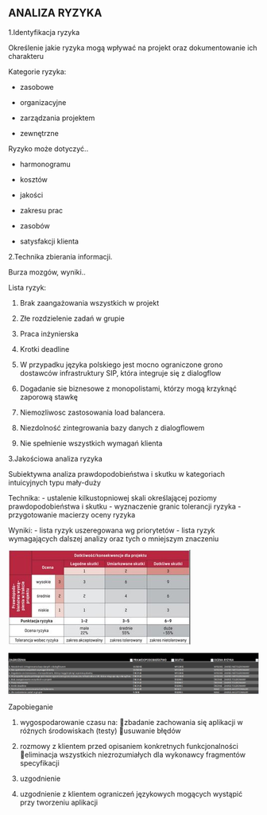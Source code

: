 ## ANALIZA RYZYKA

1.Identyfikacja ryzyka

Określenie jakie ryzyka mogą wpływać na projekt oraz dokumentowanie ich charakteru

Kategorie ryzyka: 

- zasobowe

- organizacyjne

- zarządzania projektem

- zewnętrzne

Ryzyko może dotyczyć..

- harmonogramu

- kosztów

- jakości

- zakresu prac

- zasobów

- satysfakcji klienta

2.Technika zbierania informacji.

Burza mozgów, wyniki..

Lista ryzyk:

  1. Brak zaangażowania wszystkich w projekt

  2. Złe rozdzielenie zadań w grupie

  3. Praca inżynierska

  4. Krotki deadline

  5. W przypadku języka polskiego jest mocno ograniczone grono dostawców infrastruktury SIP, która integruje się z dialogflow

  6. Dogadanie sie biznesowe z monopolistami, którzy mogą krzyknąć zaporową stawkę

  7. Niemozliwosc zastosowania load balancera.

  8. Niezdolność zintegrowania bazy danych z dialogflowem

  9. Nie spełnienie wszystkich wymagań klienta

3.Jakościowa analiza ryzyka 

Subiektywna analiza prawdopodobieństwa i skutku w kategoriach intuicyjnych typu mały-duży

Technika:  - ustalenie kilkustopniowej skali określającej poziomy prawdopodobieństwa i skutku  - wyznaczenie granic tolerancji ryzyka  - przygotowanie macierzy oceny ryzyka

Wyniki:  - lista ryzyk uszeregowana wg priorytetów  - lista ryzyk wymagających dalszej analizy oraz tych o mniejszym znaczeniu

![Alternatives](https://github.com/Jarxinho/Rebecka-Voice-Bot/blob/develop/images/macierz.JPG)

 ![Alternatives](https://github.com/Jarxinho/Rebecka-Voice-Bot/blob/develop/images/macierz2.JPG)

 Zapobieganie 
 
 1. wygospodarowanie czasu na:
zbadanie zachowania się aplikacji w różnych środowiskach (testy)
usuwanie błędów
 
 2. rozmowy z klientem przed opisaniem konkretnych funkcjonalności
eliminacja wszystkich niezrozumiałych dla wykonawcy fragmentów specyfikacji

 3. uzgodnienie 
 
 4. uzgodnienie z klientem ograniczeń językowych mogących wystąpić przy tworzeniu aplikacji
 
 
